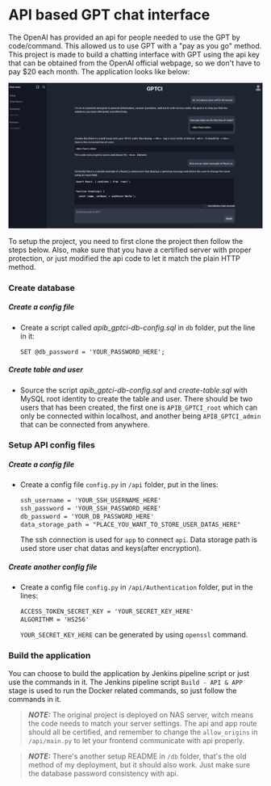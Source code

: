 # API based GPT chat interface
The OpenAI has provided an api for people needed to use the GPT by code/command. This allowed us to use GPT with a "pay as you go" method. This project is made to build a chatting interface with GPT using the api key that can be obtained from the OpenAI official webpage, so we don't have to pay $20 each month. The application looks like below:

![appPic](./pics/app.png)

To setup the project, you need to first clone the project then follow the steps below. Also, make sure that you have a certified server with proper protection, or just modified the api code to let it match the plain HTTP method.



### Create database
##### Create a config file
-   Create a script called *apib_gptci-db-config.sql* in `db` folder, put the line in it: 
    ```
    SET @db_password = 'YOUR_PASSWORD_HERE';
    ```
##### Create table and user
-   Source the script *apib_gptci-db-config.sql* and *create-table.sql* with MySQL root identity to create the table and user.
There should be two users that has been created, the first one is `APIB_GPTCI_root` which can only be connected within localhost, and another being `APIB_GPTCI_admin` that can be connected from anywhere.

### Setup API config files
##### Create a config file
-   Create a config file `config.py` in `/api` folder, put in the lines:
    ```
    ssh_username = 'YOUR_SSH_USERNAME_HERE'
    ssh_password = 'YOUR_SSH_PASSWORD_HERE'
    db_password = 'YOUR_DB_PASSWORD_HERE'
    data_storage_path = "PLACE_YOU_WANT_TO_STORE_USER_DATAS_HERE"
    ```
    The ssh connection is used for `app` to connect `api`. Data storage path is used store user chat datas and keys(after encryption).

##### Create another config file
-   Create a config file `config.py` in `/api/Authentication` folder, put in the lines:
    ```
    ACCESS_TOKEN_SECRET_KEY = 'YOUR_SECRET_KEY_HERE'
    ALGORITHM = 'HS256'
    ```
    `YOUR_SECRET_KEY_HERE` can be generated by using `openssl` command.

### Build the application
You can choose to build the application by Jenkins pipeline script or just use the commands in it. The Jenkins pipeline script `Build - API & APP` stage is used to run the Docker related commands, so just follow the commands in it.

> **_NOTE:_**
> The original project is deployed on NAS server, witch means the code needs to match your server settings. The api and app route should all be certified, and remember to change the `allow_origins` in `/api/main.py` to let your frontend communicate with api properly.

> **_NOTE:_**
> There's another setup README in `/db` folder, that's the old method of my deployment, but it should also work. Just make sure the database password consistency with api.